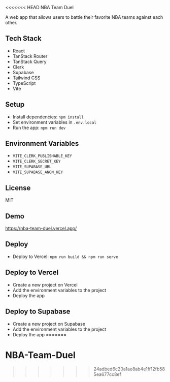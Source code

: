 <<<<<<< HEAD
NBA Team Duel

A web app that allows users to battle their favorite NBA teams against each other.

## Tech Stack

- React
- TanStack Router
- TanStack Query
- Clerk
- Supabase
- Tailwind CSS
- TypeScript
- Vite

## Setup

- Install dependencies: `npm install`
- Set environment variables in `.env.local`
- Run the app: `npm run dev`

## Environment Variables

- `VITE_CLERK_PUBLISHABLE_KEY`
- `VITE_CLERK_SECRET_KEY`
- `VITE_SUPABASE_URL`
- `VITE_SUPABASE_ANON_KEY`

## License

MIT

## Demo

https://nba-team-duel.vercel.app/

## Deploy

- Deploy to Vercel: `npm run build && npm run serve`

## Deploy to Vercel

- Create a new project on Vercel
- Add the environment variables to the project
- Deploy the app

## Deploy to Supabase

- Create a new project on Supabase
- Add the environment variables to the project
- Deploy the app
=======
# NBA-Team-Duel
>>>>>>> 24adbed6c20a1ae8ab4e1ff12fb585ea677cc8ef
